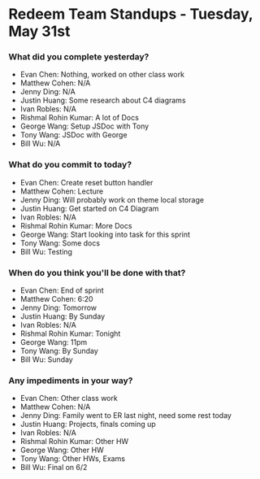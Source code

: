 # Redeem Team Standups - Tuesday, May 31st

### What did you complete yesterday?
- Evan Chen: Nothing, worked on other class work
- Matthew Cohen: N/A
- Jenny Ding: N/A
- Justin Huang: Some research about C4 diagrams
- Ivan Robles: N/A
- Rishmal Rohin Kumar: A lot of Docs
- George Wang: Setup JSDoc with Tony
- Tony Wang: JSDoc with George
- Bill Wu: N/A

### What do you commit to today?
- Evan Chen: Create reset button handler
- Matthew Cohen: Lecture
- Jenny Ding: Will probably work on theme local storage
- Justin Huang: Get started on C4 Diagram
- Ivan Robles: N/A
- Rishmal Rohin Kumar: More Docs
- George Wang: Start looking into task for this sprint
- Tony Wang: Some docs
- Bill Wu: Testing

### When do you think you'll be done with that?
- Evan Chen: End of sprint
- Matthew Cohen: 6:20
- Jenny Ding: Tomorrow
- Justin Huang: By Sunday
- Ivan Robles: N/A
- Rishmal Rohin Kumar: Tonight
- George Wang: 11pm
- Tony Wang: By Sunday
- Bill Wu: Sunday

### Any impediments in your way?
- Evan Chen: Other class work
- Matthew Cohen: N/A
- Jenny Ding: Family went to ER last night, need some rest today
- Justin Huang: Projects, finals coming up
- Ivan Robles: N/A
- Rishmal Rohin Kumar: Other HW
- George Wang: Other HW
- Tony Wang: Other HWs, Exams
- Bill Wu: Final on 6/2